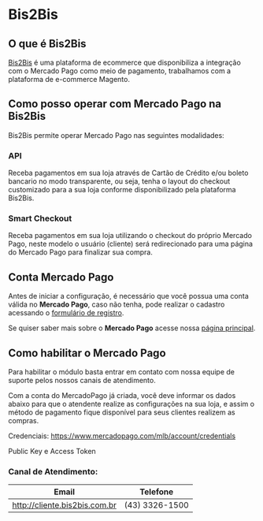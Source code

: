 # Bis2Bis

## O que é Bis2Bis

[Bis2Bis](http://www.bis2bis.com.br/) é uma plataforma de ecommerce que disponibiliza a integração com o Mercado Pago como meio de pagamento, trabalhamos com a plataforma de e-commerce Magento.

## Como posso operar com Mercado Pago na Bis2Bis

Bis2Bis permite operar Mercado Pago nas seguintes modalidades:

### API

Receba pagamentos em sua loja através de Cartão de Crédito e/ou boleto bancario no modo transparente, ou seja, tenha o layout do checkout customizado para a sua loja conforme disponibilizado pela plataforma Bis2Bis.

### Smart Checkout

Receba pagamentos em sua loja utilizando o checkout do próprio Mercado Pago, neste modelo o usuário (cliente) será redirecionado para uma página do Mercado Pago para finalizar sua compra.

## Conta Mercado Pago

Antes de iniciar a configuração, é necessário que você possua uma conta válida no **Mercado Pago**, caso não tenha, pode realizar o cadastro acessando o [formulário de registro](https://www.mercadopago.com.br/registration-mp?mode=mp).

Se quiser saber mais sobre o **Mercado Pago** acesse nossa [página principal](https://www.mercadopago.com.br/).

## Como habilitar o Mercado Pago

Para habilitar o módulo basta entrar em contato com nossa equipe de suporte pelos nossos canais de atendimento.

Com a conta do MercadoPago já criada, você deve informar os dados abaixo para que o atendente realize as configurações na sua loja, e assim o método de pagamento fique disponível para seus clientes realizem as compras.

Credenciais: https://www.mercadopago.com/mlb/account/credentials

Public Key e Access Token

### Canal de Atendimento:

Email | Telefone
--|--
http://cliente.bis2bis.com.br |(43) 3326-1500
